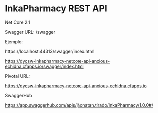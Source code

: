 # InkaPharmacy REST API

Net Core 2.1

Swagger URL: <your-root-url>/swagger

Ejemplo:

https://localhost:44313/swagger/index.html

https://dycsw-inkapharmacy-netcore-api-anxious-echidna.cfapps.io/swagger/index.html

Pivotal URL:

https://dycsw-inkapharmacy-netcore-api-anxious-echidna.cfapps.io

SwaggerHub

https://app.swaggerhub.com/apis/jhonatan.tirado/InkaPharmacy/1.0.0#/